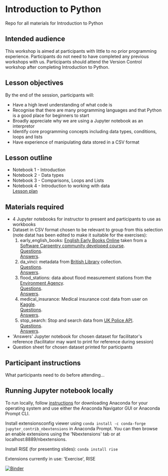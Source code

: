 # Introduction to Python
Repo for all materials for Introduction to Python

## Intended audience
This workshop is aimed at participants with little to no prior programming experience. Participants do not need to have completed any previous workshops with us. Participants should attend the Version Control workshop after completing Introduction to Python.

## Lesson objectives
By the end of the session, participants will:
- Have a high level understanding of what code is
- Recognise that there are many programming languages and that Python is a good place for beginners to start
- Broadly appreciate why we are using a Jupyter notebook as an interpretor
- Identify core programming concepts including data types, conditions, loops and lists
- Have experience of manipulating data stored in a CSV format

## Lesson outline
* Notebook 1 - Introduction 
* Notebook 2 - Data types 
* Notebook 3 - Comparisons, Loops and Lists
* Notebook 4 - Introduction to working with data  
[Lesson plan](./lesson-plan.md)  

## Materials required
* 4 Jupyter notebooks for instructor to present and participants to use as workbooks
* Dataset in CSV format chosen to be relevant to group from this selection (note datat has been edited to make it suitable for the exercises):
  1. early_english_books: [English Early Books Online](https://eebo.chadwyck.com/home) taken from a [Software Carpentry community developed course](https://carpentries-incubator.github.io/python-humanities-lesson/).  
  [Questions](./question_sheets/early_english_books_questions.md).   
  [Answers](./facilitator_docs/Answers_early_english_books.ipynb).  
  2. da_vinci: metadata from [British Library](https://www.bl.uk/collection-metadata/downloads) collection.  
  [Questions](./question_sheets/da_vinci_questions.md).   
  [Answers](./facilitator_docs/Answers_da_vinci.ipynb).  
  3. flood_stations: data about flood measurement stations from the [Environment Agency](https://environment.data.gov.uk/flood-monitoring/doc/reference#stations).   
  [Questions](./question_sheets/flood_stations.md).   
  [Answers](./facilitator_docs/Answers_flood_stations.ipynb).  
  4. medical_insurance: Medical insurance cost data from user on [Kaggle](https://www.kaggle.com/mirichoi0218/insurance).  
    [Questions](./question_sheets/medical_insurance_questions.md).   
  [Answers](./facilitator_docs/Answers_medical_insurance.ipynb).  
  5. stop_search: Stop and search data from [UK Police API](https://data.police.uk/docs/).  
    [Questions](./question_sheets/stop_search_questions.md).   
  [Answers](./facilitator_docs/Answers_stop_search.ipynb).  
* 'Answers' Jupyter notebook for chosen dataset for facilitator's reference (facilitator may want to print for reference during session)
* Question sheet for chosen dataset printed for participants


## Participant instructions
What participants need to do before attending...

## Running Jupyter notebook locally
To run locally, follow [instructions](https://docs.anaconda.com/anaconda/install/) for downloading Anaconda for your operating system and use either the Anaconda Navigator GUI or Anaconda Prompt CLI.

Install extensionsconfig viewer using `conda install -c conda-forge jupyter_contrib_nbextensions` in Anaconda Prompt. You can then browse an enable extensions using the 'Nbextensions' tab or at localhost:8889/nbextensions.

Install RISE (for presenting slides): `conda install rise`

Extensions currently in use: 'Exercise', RISE


[![Binder](https://mybinder.org/badge_logo.svg)](https://mybinder.org/v2/gh/NewcastleRSE-Training/intro-to-python.git/master)

